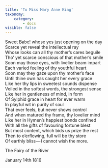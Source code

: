 ```yaml
---
title: 'To Miss Mary Anne King'
taxonomy:
    category:
        - docs
visible: false
---
```


Sweet Babe! whose yes just opening on the day  
Scarce yet reveal the intellectual ray  
Whose looks can all thy mother’s cares beguile  
Tho’ yet scarce conscious of that mother’s smile  
Soon may those eyes, with livelier beam impart  
Each varied feeling of thy youthful heart  
Soon may they gaze upon thy mother’s face  
Until thine own has caught her every grace  
Like her thy lips in sweetest sounds dispense  
Veiled in the softest words, the strongest sense  
Like her in gentleness of mind, in form  
Of Sylphid grace in heart for ever warm  
In playful wit in purity of soul  
That ever feels, but never shows control  
And when matured thy frame, thy lovelier mind  
Like her in Hymen’s happiest bonds confined  
With all the gifts of favouring fortune blest  
But most content, which bids us prize the rest  
Then to o’erflowing, full will be thy store  
Of earthly bliss — I cannot wish the more.

The Fairy of the River

January 14th 1816